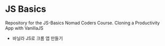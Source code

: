 # JS Basics

Repository for the JS-Basics Nomad Coders Course. 
Cloning a Productivity App with VanillaJS
- 바닐라 JS로 크롬 앱 만들기